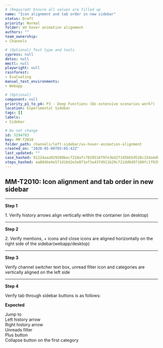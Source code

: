```yaml
---
# (Required) Ensure all values are filled up
name: "Icon alignment and tab order in new sidebar"
status: Draft
priority: Normal
folder: UX hover animation alignment
authors: ""
team_ownership: 
- Channels

# (Optional) Test type and tools
cypress: null
detox: null
mmctl: null
playwright: null
rainforest: 
- Evaluating
manual_test_environments: 
- Webapp

# (Optional)
component: null
priority_p1_to_p4: P3 - Deep Functions (Do extensive scenarios work?)
location: Experimental Sidebar
tags: []
labels: 
- Sidebar

# Do not change
id: 5294783
key: MM-T2010
folder_path: channels/left-sidebar/ux-hover-animation-alignment
created_on: "2020-05-06T05:05:42Z"
last_updated: ""
case_hashed: 91224aaa929208bec7210afc7829518f9fe3b42f145b65d528c154a44babc5a36e19f8b6ed1bc2e1cb17cf18956b0596
steps_hashed: aa884be4e571d16d2e3e8f1ef3a437d911b29c721dd8d97180fc1f03bcb4463417b13f1ed4c8f7e747dbdccf423fd182
---
```


## MM-T2010: Icon alignment and tab order in new sidebar

---

**Step 1**

1\. Verify history arrows align vertically within the container (on desktop)

---

**Step 2**

2\. Verify mentions, + icons and close icons are aligned horizontally on the right side of the sidebar(webapp/desktop)

---

**Step 3**

Verify channel switcher text box, unread filter icon and categories are vertically aligned on the left side

---

**Step 4**

Verify tab through sidebar buttons is as follows:

**Expected**

Jump to\
Left history arrow\
Right history arrow\
Unreads filter\
Plus button\
Collapse button on the first category
